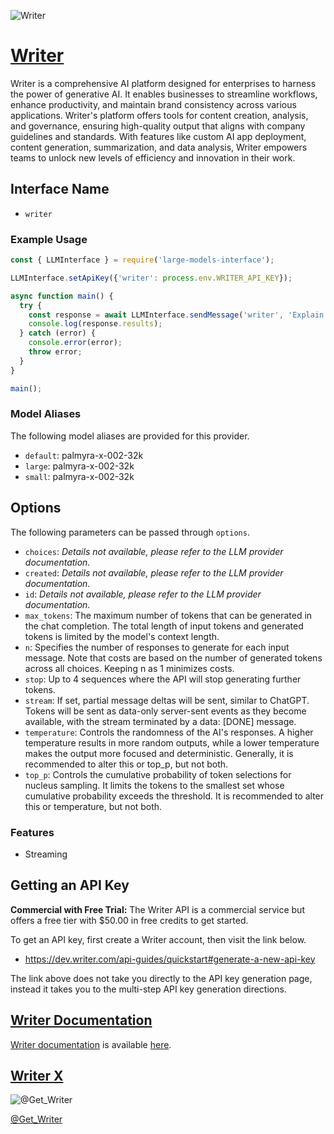 ![Writer](https://writer.com/wp-content/uploads/2024/01/writer-share.png)

# [Writer](https://writer.com)

Writer is a comprehensive AI platform designed for enterprises to harness the power of generative AI. It enables businesses to streamline workflows, enhance productivity, and maintain brand consistency across various applications. Writer's platform offers tools for content creation, analysis, and governance, ensuring high-quality output that aligns with company guidelines and standards. With features like custom AI app deployment, content generation, summarization, and data analysis, Writer empowers teams to unlock new levels of efficiency and innovation in their work.

## Interface Name

- `writer`

### Example Usage

```javascript
const { LLMInterface } = require('large-models-interface');

LLMInterface.setApiKey({'writer': process.env.WRITER_API_KEY});

async function main() {
  try {
    const response = await LLMInterface.sendMessage('writer', 'Explain the importance of low latency LLMs.');
    console.log(response.results);
  } catch (error) {
    console.error(error);
    throw error;
  }
}

main();
```

### Model Aliases

The following model aliases are provided for this provider. 

- `default`: palmyra-x-002-32k
- `large`: palmyra-x-002-32k
- `small`: palmyra-x-002-32k


## Options

The following parameters can be passed through `options`.

- `choices`: _Details not available, please refer to the LLM provider documentation._
- `created`: _Details not available, please refer to the LLM provider documentation._
- `id`: _Details not available, please refer to the LLM provider documentation._
- `max_tokens`: The maximum number of tokens that can be generated in the chat completion. The total length of input tokens and generated tokens is limited by the model's context length.
- `n`: Specifies the number of responses to generate for each input message. Note that costs are based on the number of generated tokens across all choices. Keeping n as 1 minimizes costs.
- `stop`: Up to 4 sequences where the API will stop generating further tokens.
- `stream`: If set, partial message deltas will be sent, similar to ChatGPT. Tokens will be sent as data-only server-sent events as they become available, with the stream terminated by a data: [DONE] message.
- `temperature`: Controls the randomness of the AI's responses. A higher temperature results in more random outputs, while a lower temperature makes the output more focused and deterministic. Generally, it is recommended to alter this or top_p, but not both.
- `top_p`: Controls the cumulative probability of token selections for nucleus sampling. It limits the tokens to the smallest set whose cumulative probability exceeds the threshold. It is recommended to alter this or temperature, but not both.


### Features

- Streaming


## Getting an API Key

**Commercial with Free Trial:** The Writer API is a commercial service but offers a free tier with $50.00 in free credits to get started.

To get an API key, first create a Writer account, then visit the link below.

- https://dev.writer.com/api-guides/quickstart#generate-a-new-api-key

The link above does not take you directly to the API key generation page, instead it takes you to the multi-step API key generation directions.


## [Writer Documentation](https://dev.writer.com/home/introduction)

[Writer documentation](https://dev.writer.com/home/introduction) is available [here](https://dev.writer.com/home/introduction).


## [Writer X](https://www.x.com/Get_Writer)

![@Get_Writer](https://pbs.twimg.com/profile_images/1798110641414443008/XP8gyBaY_normal.jpg)

[@Get_Writer](https://www.x.com/Get_Writer)


